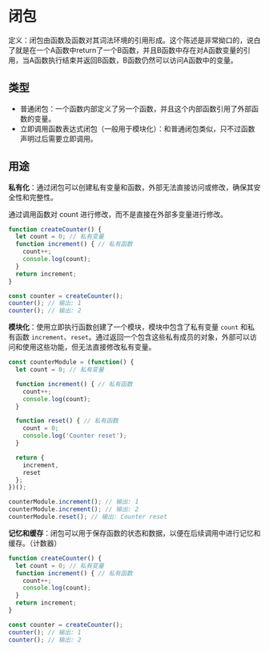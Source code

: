 # 闭包
定义：闭包由函数及函数对其词法环境的引用形成。这个陈述是非常拗口的，说白了就是在一个A函数中return了一个B函数，并且B函数中存在对A函数变量的引用，当A函数执行结束并返回B函数，B函数仍然可以访问A函数中的变量。



## 类型
- 普通闭包：一个函数内部定义了另一个函数，并且这个内部函数引用了外部函数的变量。
- 立即调用函数表达式闭包（一般用于模块化）：和普通闭包类似，只不过函数声明过后需要立即调用。

## 用途

**私有化**：通过闭包可以创建私有变量和函数，外部无法直接访问或修改，确保其安全性和完整性。

通过调用函数对 count 进行修改，而不是直接在外部多变量进行修改。
```js
function createCounter() {
  let count = 0; // 私有变量
  function increment() { // 私有函数
    count++;
    console.log(count);
  }
  return increment;
}

const counter = createCounter();
counter(); // 输出: 1
counter(); // 输出: 2
```



**模块化**：使用立即执行函数创建了一个模块，模块中包含了私有变量 `count` 和私有函数 `increment`、`reset`。通过返回一个包含这些私有成员的对象，外部可以访问和使用这些功能，但无法直接修改私有变量。

```js
const counterModule = (function() {
  let count = 0; // 私有变量

  function increment() { // 私有函数
    count++;
    console.log(count);
  }

  function reset() { // 私有函数
    count = 0;
    console.log('Counter reset');
  }

  return {
    increment,
    reset
  };
})();

counterModule.increment(); // 输出: 1
counterModule.increment(); // 输出: 2
counterModule.reset(); // 输出: Counter reset

```




**记忆和缓存**：闭包可以用于保存函数的状态和数据，以便在后续调用中进行记忆和缓存。（计数器）

```js
function createCounter() {
  let count = 0; // 私有变量
  function increment() { // 私有函数
    count++;
    console.log(count);
  }
  return increment;
}

const counter = createCounter();
counter(); // 输出: 1
counter(); // 输出: 2
```
